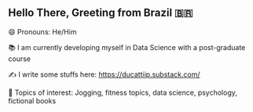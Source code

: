 ## Hello There, Greeting from Brazil :brazil:

:smile: Pronouns: He/Him

:books: I am currently developing myself in Data Science with a post-graduate course

:writing_hand: I write some stuffs here:   https://ducattijp.substack.com/

:art: Topics of interest: Jogging, fitness topics, data science, psychology, fictional books


